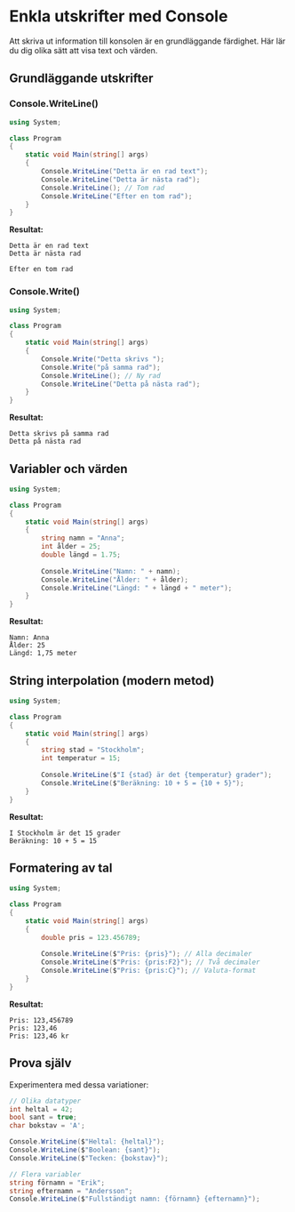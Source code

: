 # Enkla utskrifter med Console

Att skriva ut information till konsolen är en grundläggande färdighet. Här lär du dig olika sätt att visa text och värden.

## Grundläggande utskrifter

### Console.WriteLine()

```csharp
using System;

class Program
{
    static void Main(string[] args)
    {
        Console.WriteLine("Detta är en rad text");
        Console.WriteLine("Detta är nästa rad");
        Console.WriteLine(); // Tom rad
        Console.WriteLine("Efter en tom rad");
    }
}
```

**Resultat:**
```
Detta är en rad text
Detta är nästa rad

Efter en tom rad
```

### Console.Write()

```csharp
using System;

class Program
{
    static void Main(string[] args)
    {
        Console.Write("Detta skrivs ");
        Console.Write("på samma rad");
        Console.WriteLine(); // Ny rad
        Console.WriteLine("Detta på nästa rad");
    }
}
```

**Resultat:**
```
Detta skrivs på samma rad
Detta på nästa rad
```

## Variabler och värden

```csharp
using System;

class Program
{
    static void Main(string[] args)
    {
        string namn = "Anna";
        int ålder = 25;
        double längd = 1.75;
        
        Console.WriteLine("Namn: " + namn);
        Console.WriteLine("Ålder: " + ålder);
        Console.WriteLine("Längd: " + längd + " meter");
    }
}
```

**Resultat:**
```
Namn: Anna
Ålder: 25
Längd: 1,75 meter
```

## String interpolation (modern metod)

```csharp
using System;

class Program
{
    static void Main(string[] args)
    {
        string stad = "Stockholm";
        int temperatur = 15;
        
        Console.WriteLine($"I {stad} är det {temperatur} grader");
        Console.WriteLine($"Beräkning: 10 + 5 = {10 + 5}");
    }
}
```

**Resultat:**
```
I Stockholm är det 15 grader
Beräkning: 10 + 5 = 15
```

## Formatering av tal

```csharp
using System;

class Program
{
    static void Main(string[] args)
    {
        double pris = 123.456789;
        
        Console.WriteLine($"Pris: {pris}"); // Alla decimaler
        Console.WriteLine($"Pris: {pris:F2}"); // Två decimaler
        Console.WriteLine($"Pris: {pris:C}"); // Valuta-format
    }
}
```

**Resultat:**
```
Pris: 123,456789
Pris: 123,46
Pris: 123,46 kr
```

## Prova själv

Experimentera med dessa variationer:

```csharp
// Olika datatyper
int heltal = 42;
bool sant = true;
char bokstav = 'A';

Console.WriteLine($"Heltal: {heltal}");
Console.WriteLine($"Boolean: {sant}");
Console.WriteLine($"Tecken: {bokstav}");

// Flera variabler
string förnamn = "Erik";
string efternamn = "Andersson";
Console.WriteLine($"Fullständigt namn: {förnamn} {efternamn}");
```